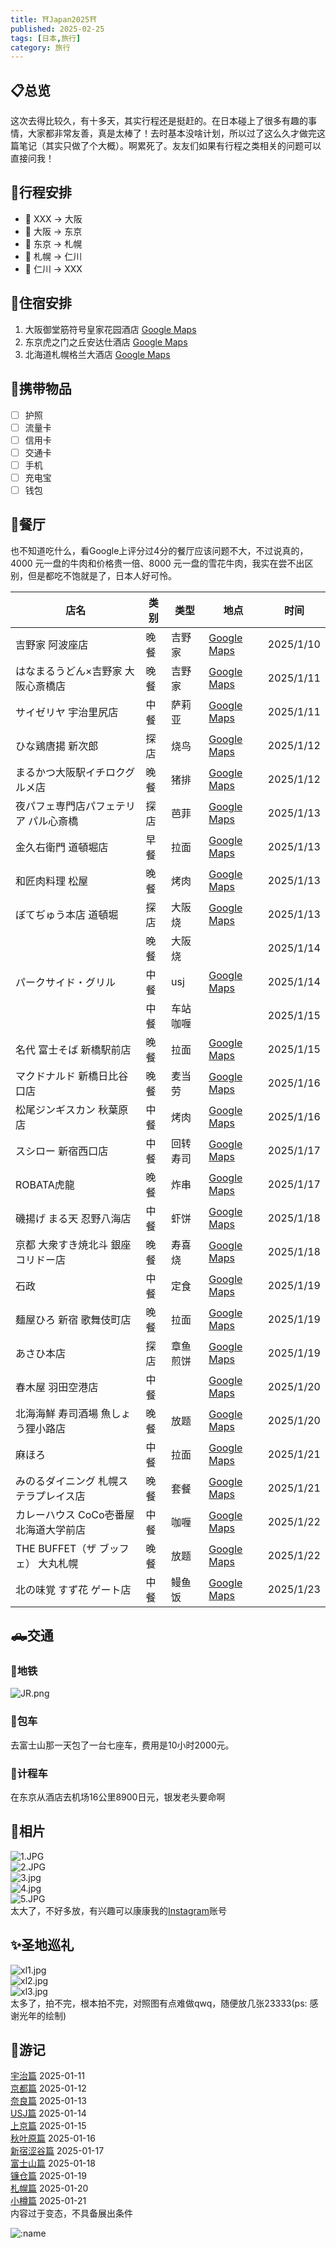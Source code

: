 ```yaml
---
title: ⛩️Japan2025⛩️
published: 2025-02-25
tags: [日本,旅行]
category: 旅行
---
```

## 📋️总览  
这次去得比较久，有十多天，其实行程还是挺赶的。在日本碰上了很多有趣的事情，大家都非常友善，真是太棒了！去时基本没啥计划，所以过了这么久才做完这篇笔记（其实只做了个大概）。啊累死了。友友们如果有行程之类相关的问题可以直接问我！

## 📅行程安排  
- 🛫 XXX → 大阪  
- 🚄 大阪 → 东京  
- 🛫 东京 → 札幌  
- 🛫 札幌 → 仁川  
- 🛫 仁川 → XXX  

## 🏨住宿安排  
1. 大阪御堂筋符号皇家花园酒店 [Google Maps](https://maps.app.goo.gl/sqoCRVhakKp35MGNA)  
2. 东京虎之门之丘安达仕酒店 [Google Maps](https://maps.app.goo.gl/74Y3yuTn8xcADB9fA)  
3. 北海道札幌格兰大酒店 [Google Maps](https://maps.app.goo.gl/appNCrBdKVNosQjw5)  

## 🎒携带物品  
- [ ] 护照  
- [ ] 流量卡  
- [ ] 信用卡  
- [ ] 交通卡  
- [ ] 手机  
- [ ] 充电宝  
- [ ] 钱包  

## 🍴餐厅  
也不知道吃什么，看Google上评分过4分的餐厅应该问题不大，不过说真的，4000 元一盘的牛肉和价格贵一倍、8000 元一盘的雪花牛肉，我实在尝不出区别，但是都吃不饱就是了，日本人好可怜。

| 店名                                   | 类别 | 类型     | 地点                                                                                   | 时间      |
| -------------------------------------- | ---- | -------- | -------------------------------------------------------------------------------------- | --------- |
| 吉野家 阿波座店                        | 晚餐 | 吉野家   | [Google Maps](https://maps.app.goo.gl/kwDWNtfmRf3nkyp27) | 2025/1/10 |
| はなまるうどん×吉野家 大阪心斎橋店     | 晚餐 | 吉野家   | [Google Maps](https://maps.app.goo.gl/mqB3XrKoXH63DtRS8) | 2025/1/11 |
| サイゼリヤ 宇治里尻店                  | 中餐 | 萨莉亚   | [Google Maps](https://maps.app.goo.gl/ErNCMDJZvGwA3JKK8) | 2025/1/11 |
| ひな鶏唐揚 新次郎                      | 探店 | 烧鸟     | [Google Maps](https://maps.app.goo.gl/a4fkCnyQHD1LoVHf9) | 2025/1/12 |
| まるかつ大阪駅イチロクグルメ店         | 晚餐 | 猪排     | [Google Maps](https://maps.app.goo.gl/QUQhykUMvjMq3L216) | 2025/1/12 |
| 夜パフェ専門店パフェテリア パル心斎橋  | 探店 | 芭菲     | [Google Maps](https://maps.app.goo.gl/LxAUtygjhDF3nHuB6) | 2025/1/13 |
| 金久右衛門 道頓堀店                    | 早餐 | 拉面     | [Google Maps](https://maps.app.goo.gl/gTo9dXepnWBrqXJd7) | 2025/1/13 |
| 和匠肉料理 松屋                        | 晚餐 | 烤肉     | [Google Maps](https://maps.app.goo.gl/xeC5VqX68WL6aJCw7) | 2025/1/13 |
| ぼてぢゅう本店 道頓堀                  | 探店 | 大阪烧   | [Google Maps](https://maps.app.goo.gl/xmczoDAfcgNrZimk6) | 2025/1/13 |
|                                        | 晚餐 | 大阪烧   |                                                         | 2025/1/14 |
| パークサイド・グリル                   | 中餐 | usj      | [Google Maps](https://maps.app.goo.gl/dvSj83Jzp7zqMY2z6) | 2025/1/14 |
|                                        | 中餐 | 车站咖喱 |                                                         | 2025/1/15 |
| 名代 富士そば 新橋駅前店               | 晚餐 | 拉面     | [Google Maps](https://maps.app.goo.gl/YALdjmSFMZ7JjgFo6) | 2025/1/15 |
| マクドナルド 新橋日比谷口店            | 晚餐 | 麦当劳   | [Google Maps](https://maps.app.goo.gl/Q1KQzHaVrddByuZJA) | 2025/1/16 |
| 松尾ジンギスカン 秋葉原店              | 中餐 | 烤肉     | [Google Maps](https://maps.app.goo.gl/WePHHzpjVAgBh3Fa9) | 2025/1/16 |
| スシロー 新宿西口店                    | 中餐 | 回转寿司 | [Google Maps](https://maps.app.goo.gl/axAz7umGLooz76yGA) | 2025/1/17 |
| ROBATA虎龍                             | 晚餐 | 炸串     | [Google Maps](https://maps.app.goo.gl/PLeXzuR91fQ3hKGo6) | 2025/1/17 |
| 磯揚げ まる天 忍野八海店               | 中餐 | 虾饼     | [Google Maps](https://maps.app.goo.gl/ecj4NNuAvRpaba43A) | 2025/1/18 |
| 京都 大衆すき焼北斗 銀座コリドー店     | 晚餐 | 寿喜烧   | [Google Maps](https://maps.app.goo.gl/2CJorXLKyMzMJVRe6) | 2025/1/18 |
| 石政                                   | 中餐 | 定食     | [Google Maps](https://maps.app.goo.gl/cuPn6ffaAFy1HUZD8) | 2025/1/19 |
| 麺屋ひろ 新宿 歌舞伎町店               | 晚餐 | 拉面     | [Google Maps](https://maps.app.goo.gl/BRAQVsqMHkuSKkBL7) | 2025/1/19 |
| あさひ本店                             | 探店 | 章鱼煎饼 | [Google Maps](https://maps.app.goo.gl/p8zNuxhQs96sKxBW7) | 2025/1/19 |
| 春木屋 羽田空港店                      | 中餐 |          | [Google Maps](https://maps.app.goo.gl/3gFRZimDhJjkkmPeA) | 2025/1/20 |
| 北海海鮮 寿司酒場 魚しょう狸小路店     | 晚餐 | 放题     | [Google Maps](https://maps.app.goo.gl/hEH3RX6r2Ms8GZS37) | 2025/1/20 |
| 麻ほろ                                 | 中餐 | 拉面     | [Google Maps](https://maps.app.goo.gl/FPmWL8teJk6FXuMM7) | 2025/1/21 |
| みのるダイニング 札幌ステラプレイス店  | 晚餐 | 套餐     | [Google Maps](https://maps.app.goo.gl/S6v97TefgHYhxmce7) | 2025/1/21 |
| カレーハウス CoCo壱番屋 北海道大学前店 | 中餐 | 咖喱     | [Google Maps](https://maps.app.goo.gl/dEY39TWM2wwuVP1b9) | 2025/1/22 |
| THE BUFFET（ザ ブッフェ） 大丸札幌     | 晚餐 | 放题     | [Google Maps](https://maps.app.goo.gl/Ey4nd75CXn5RZjuD8) | 2025/1/22 |
| 北の味覚 すず花 ゲート店               | 中餐 | 鳗鱼饭   | [Google Maps](https://maps.app.goo.gl/oSCB3nzfhJHxnHRJ9) | 2025/1/23 |

## 🛻交通  
### 🚉地铁  
![JR.png](https://s2.loli.net/2025/02/24/oweC46gXKdDjWAJ.png)  
### 🚗包车  
去富士山那一天包了一台七座车，费用是10小时2000元。  
### 🚖计程车  
在东京从酒店去机场16公里8900日元，银发老头要命啊  

## 📸相片  
![1.JPG](https://s2.loli.net/2025/02/24/Ylr5hJ8DnWU6X9g.jpg)  
![2.JPG](https://s2.loli.net/2025/02/25/9Z3DbuVWfQtje5z.jpg)  
![3.jpg](https://s2.loli.net/2025/02/25/dHAWqTkxsvhSbcP.jpg)  
![4.jpg](https://s2.loli.net/2025/02/25/DwbraLYmWZ5XJsq.jpg)  
![5.JPG](https://s2.loli.net/2025/02/25/bwkjJg6PyCq4GaW.jpg)  
太大了，不好多放，有兴趣可以康康我的[Instagram](https://www.instagram.com/mikuorzzz/)账号  

## ✨️圣地巡礼  
![xl1.jpg](https://s2.loli.net/2025/02/24/mTGVdDRS5ulU9Hc.jpg)  
![xl2.jpg](https://s2.loli.net/2025/02/24/uOKYxj1JHPaSt8w.jpg)  
![xl3.jpg](https://s2.loli.net/2025/02/24/MCF1ejq8iJdGY9R.jpg)  
太多了，拍不完，根本拍不完，对照图有点难做qwq，随便放几张23333(ps: 感谢光年的绘制)  


## 📝游记
[宇治篇](日本游记-宇治篇.md) 2025-01-11  
[京都篇](日本游记-京都篇.md) 2025-01-12  
[奈良篇](日本游记-奈良篇.md) 2025-01-13  
[USJ篇](日本游记-USJ篇.md) 2025-01-14  
[上京篇](日本游记-上京篇.md) 2025-01-15  
[秋叶原篇](日本游记-秋叶原篇.md) 2025-01-16  
[新宿涩谷篇](日本游记-新宿涩谷篇.md) 2025-01-17  
[富士山篇](日本游记-富士山篇.md) 2025-01-18  
[镰仓篇](日本游记-镰仓篇.md) 2025-01-19  
[札幌篇](日本游记-札幌篇.md) 2025-01-20  
[小樽篇](日本游记-小樽篇.md) 2025-01-21  
内容过于变态，不具备展出条件  

![:name](https://count.getloli.com/@Mikuorz?name=Mikuorz&theme=capoo-2&padding=7&offset=0&align=top&scale=1&pixelated=1&darkmode=auto)